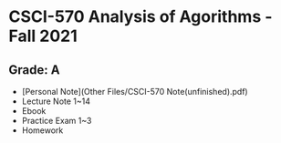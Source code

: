 # CSCI-570 Analysis of Agorithms - Fall 2021 
## Grade: A

- [Personal Note](Other Files/CSCI-570 Note(unfinished).pdf)
- Lecture Note 1~14
- Ebook
- Practice Exam 1~3
- Homework
